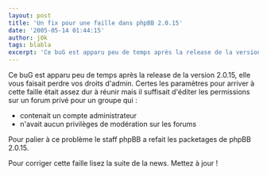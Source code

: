 ```yaml
---
layout: post
title: 'Un fix pour une faille dans phpBB 2.0.15'
date: '2005-05-14 01:44:15'
author: j0k
tags: blabla
excerpt: 'Ce buG est apparu peu de temps après la release de la version 2.0.15, elle vous faisait perdre vos droits d''admin.   )   Certes les paramètres pour arriver à cette faille était assez dur à réunir mais il suffisait d''éditer les permissions sur un forum privé pour un groupe qui'
---
```


Ce buG est apparu peu de temps après la release de la version 2.0.15, elle vous faisait perdre vos droits d'admin.      Certes les paramètres pour arriver à cette faille était assez dur à réunir mais il suffisait d'éditer les permissions sur un forum privé pour un groupe qui :
* contenait un compte administrateur
* n'avait aucun privilèges de modération sur les forums

Pour palier à ce problème le staff phpBB a refait les packetages de phpBB 2.0.15.

Pour corriger cette faille lisez la suite de la news.   Mettez à jour !

